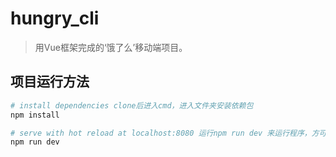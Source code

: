 # hungry_cli

> 用Vue框架完成的‘饿了么’移动端项目。

## 项目运行方法

``` bash
# install dependencies clone后进入cmd，进入文件夹安装依赖包
npm install

# serve with hot reload at localhost:8080 运行npm run dev 来运行程序，方可在浏览器查看运行效果
npm run dev

```


